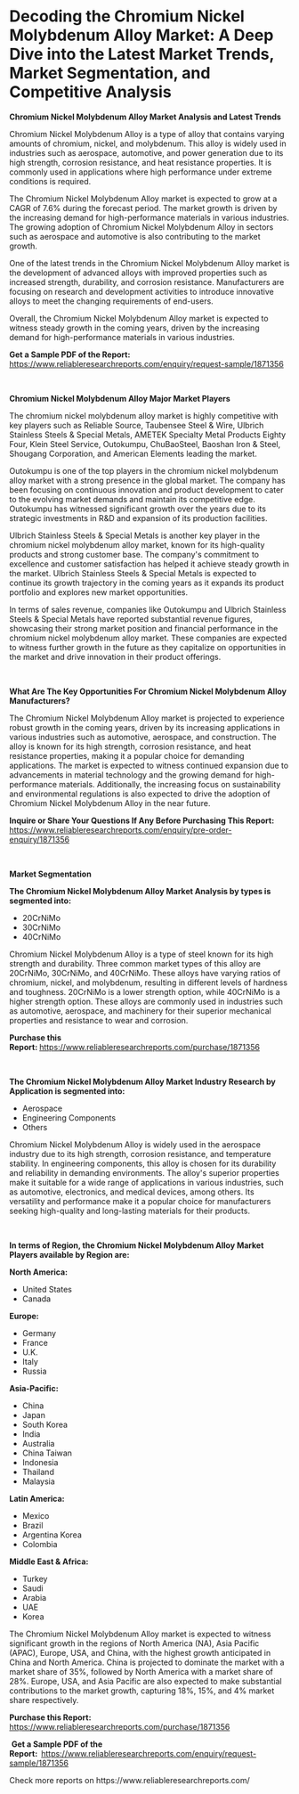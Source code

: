 <p><h1>Decoding the Chromium Nickel Molybdenum Alloy Market: A Deep Dive into the Latest Market Trends, Market Segmentation, and Competitive Analysis</h1></p><p><strong>Chromium Nickel Molybdenum Alloy Market Analysis and Latest Trends</strong></p>
<p><p>Chromium Nickel Molybdenum Alloy is a type of alloy that contains varying amounts of chromium, nickel, and molybdenum. This alloy is widely used in industries such as aerospace, automotive, and power generation due to its high strength, corrosion resistance, and heat resistance properties. It is commonly used in applications where high performance under extreme conditions is required.</p><p>The Chromium Nickel Molybdenum Alloy market is expected to grow at a CAGR of 7.6% during the forecast period. The market growth is driven by the increasing demand for high-performance materials in various industries. The growing adoption of Chromium Nickel Molybdenum Alloy in sectors such as aerospace and automotive is also contributing to the market growth.</p><p>One of the latest trends in the Chromium Nickel Molybdenum Alloy market is the development of advanced alloys with improved properties such as increased strength, durability, and corrosion resistance. Manufacturers are focusing on research and development activities to introduce innovative alloys to meet the changing requirements of end-users.</p><p>Overall, the Chromium Nickel Molybdenum Alloy market is expected to witness steady growth in the coming years, driven by the increasing demand for high-performance materials in various industries.</p></p>
<p><strong>Get a Sample PDF of the Report:&nbsp;</strong> <a href="https://www.reliableresearchreports.com/enquiry/request-sample/1871356">https://www.reliableresearchreports.com/enquiry/request-sample/1871356</a></p>
<p>&nbsp;</p>
<p><strong>Chromium Nickel Molybdenum Alloy Major Market Players</strong></p>
<p><p>The chromium nickel molybdenum alloy market is highly competitive with key players such as Reliable Source, Taubensee Steel & Wire, Ulbrich Stainless Steels & Special Metals, AMETEK Specialty Metal Products Eighty Four, Klein Steel Service, Outokumpu, ChuBaoSteel, Baoshan Iron & Steel, Shougang Corporation, and American Elements leading the market.</p><p>Outokumpu is one of the top players in the chromium nickel molybdenum alloy market with a strong presence in the global market. The company has been focusing on continuous innovation and product development to cater to the evolving market demands and maintain its competitive edge. Outokumpu has witnessed significant growth over the years due to its strategic investments in R&D and expansion of its production facilities.</p><p>Ulbrich Stainless Steels & Special Metals is another key player in the chromium nickel molybdenum alloy market, known for its high-quality products and strong customer base. The company's commitment to excellence and customer satisfaction has helped it achieve steady growth in the market. Ulbrich Stainless Steels & Special Metals is expected to continue its growth trajectory in the coming years as it expands its product portfolio and explores new market opportunities.</p><p>In terms of sales revenue, companies like Outokumpu and Ulbrich Stainless Steels & Special Metals have reported substantial revenue figures, showcasing their strong market position and financial performance in the chromium nickel molybdenum alloy market. These companies are expected to witness further growth in the future as they capitalize on opportunities in the market and drive innovation in their product offerings.</p></p>
<p>&nbsp;</p>
<p><strong>What Are The Key Opportunities For Chromium Nickel Molybdenum Alloy Manufacturers?</strong></p>
<p><p>The Chromium Nickel Molybdenum Alloy market is projected to experience robust growth in the coming years, driven by its increasing applications in various industries such as automotive, aerospace, and construction. The alloy is known for its high strength, corrosion resistance, and heat resistance properties, making it a popular choice for demanding applications. The market is expected to witness continued expansion due to advancements in material technology and the growing demand for high-performance materials. Additionally, the increasing focus on sustainability and environmental regulations is also expected to drive the adoption of Chromium Nickel Molybdenum Alloy in the near future.</p></p>
<p><strong>Inquire or Share Your Questions If Any Before Purchasing This Report:</strong> <a href="https://www.reliableresearchreports.com/enquiry/pre-order-enquiry/1871356">https://www.reliableresearchreports.com/enquiry/pre-order-enquiry/1871356</a></p>
<p>&nbsp;</p>
<p><strong>Market Segmentation</strong></p>
<p><strong>The Chromium Nickel Molybdenum Alloy Market Analysis by types is segmented into:</strong></p>
<p><ul><li>20CrNiMo</li><li>30CrNiMo</li><li>40CrNiMo</li></ul></p>
<p><p>Chromium Nickel Molybdenum Alloy is a type of steel known for its high strength and durability. Three common market types of this alloy are 20CrNiMo, 30CrNiMo, and 40CrNiMo. These alloys have varying ratios of chromium, nickel, and molybdenum, resulting in different levels of hardness and toughness. 20CrNiMo is a lower strength option, while 40CrNiMo is a higher strength option. These alloys are commonly used in industries such as automotive, aerospace, and machinery for their superior mechanical properties and resistance to wear and corrosion.</p></p>
<p><strong>Purchase this Report:&nbsp;</strong><a href="https://www.reliableresearchreports.com/purchase/1871356">https://www.reliableresearchreports.com/purchase/1871356</a></p>
<p>&nbsp;</p>
<p><strong>The Chromium Nickel Molybdenum Alloy Market Industry Research by Application is segmented into:</strong></p>
<p><ul><li>Aerospace</li><li>Engineering Components</li><li>Others</li></ul></p>
<p><p>Chromium Nickel Molybdenum Alloy is widely used in the aerospace industry due to its high strength, corrosion resistance, and temperature stability. In engineering components, this alloy is chosen for its durability and reliability in demanding environments. The alloy's superior properties make it suitable for a wide range of applications in various industries, such as automotive, electronics, and medical devices, among others. Its versatility and performance make it a popular choice for manufacturers seeking high-quality and long-lasting materials for their products.</p></p>
<p>&nbsp;</p>
<p><strong>In terms of Region, the Chromium Nickel Molybdenum Alloy Market Players available by Region are:</strong></p>
<p>
    <p> <strong> North America: </strong>
        <ul>
            <li>United States</li>
            <li>Canada</li>
        </ul>
        </p> 
    <p> <strong> Europe: </strong>
        <ul>
            <li>Germany</li>
            <li>France</li>
            <li>U.K.</li>
            <li>Italy</li>
            <li>Russia</li>
        </ul>
        </p> 
    <p> <strong> Asia-Pacific: </strong>
        <ul>
            <li>China</li>
            <li>Japan</li>
            <li>South Korea</li>
            <li>India</li>
            <li>Australia</li>
            <li>China Taiwan</li>
            <li>Indonesia</li>
            <li>Thailand</li>
            <li>Malaysia</li>
        </ul>
        </p> 
    <p> <strong> Latin America: </strong>
        <ul>
            <li>Mexico</li>
            <li>Brazil</li>
            <li>Argentina Korea</li>
            <li>Colombia</li>
        </ul>
        </p> 
    <p> <strong> Middle East & Africa: </strong>
        <ul>
            <li>Turkey</li>
            <li>Saudi</li>
            <li>Arabia</li>
            <li>UAE</li>
            <li>Korea</li>
        </ul>
    </p>
    </p>
<p><p>The Chromium Nickel Molybdenum Alloy market is expected to witness significant growth in the regions of North America (NA), Asia Pacific (APAC), Europe, USA, and China, with the highest growth anticipated in China and North America. China is projected to dominate the market with a market share of 35%, followed by North America with a market share of 28%. Europe, USA, and Asia Pacific are also expected to make substantial contributions to the market growth, capturing 18%, 15%, and 4% market share respectively.</p></p>
<p><strong>Purchase this Report: </strong><a href="https://www.reliableresearchreports.com/purchase/1871356">https://www.reliableresearchreports.com/purchase/1871356</a></p>
<p>&nbsp;<strong>Get a Sample PDF of the Report:&nbsp;&nbsp;</strong><a href="https://www.reliableresearchreports.com/enquiry/request-sample/1871356">https://www.reliableresearchreports.com/enquiry/request-sample/1871356</a></p>
<p><strong></strong></p>
<p>Check more reports on https://www.reliableresearchreports.com/</p>